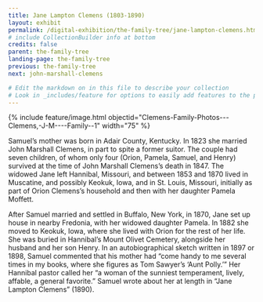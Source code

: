 ```yaml
---
title: Jane Lampton Clemens (1803-1890)
layout: exhibit
permalink: /digital-exhibition/the-family-tree/jane-lampton-clemens.html
# include CollectionBuilder info at bottom
credits: false
parent: the-family-tree
landing-page: the-family-tree
previous: the-family-tree
next: john-marshall-clemens

# Edit the markdown on in this file to describe your collection
# Look in _includes/feature for options to easily add features to the page
---
```


{% include feature/image.html objectid="Clemens-Family-Photos---Clemens,-J-M----Family--1" width="75" %}


Samuel’s mother was born in Adair County, Kentucky. In 1823 she married John Marshall Clemens, in part to spite a former suitor. The couple had seven children, of whom only four (Orion, Pamela, Samuel, and Henry) survived at the time of John Marshall Clemens’s death in 1847. The widowed Jane left Hannibal, Missouri, and between 1853 and 1870 lived in Muscatine, and possibly Keokuk, Iowa, and in St. Louis, Missouri, initially as part of Orion Clemens’s household and then with her daughter Pamela Moffett. 

After Samuel married and settled in Buffalo, New York, in 1870, Jane set up house in nearby Fredonia, with her widowed daughter Pamela. In 1882 she moved to Keokuk, Iowa, where she lived with Orion for the rest of her life. She was buried in Hannibal’s Mount Olivet Cemetery, alongside her husband and her son Henry. In an autobiographical sketch written in 1897 or 1898, Samuel commented that his mother had “come handy to me several times in my books, where she figures as Tom Sawyer’s ‘Aunt Polly.’” Her Hannibal pastor called her “a woman of the sunniest temperament, lively, affable, a general favorite.” Samuel wrote about her at length in “Jane Lampton Clemens” (1890).

